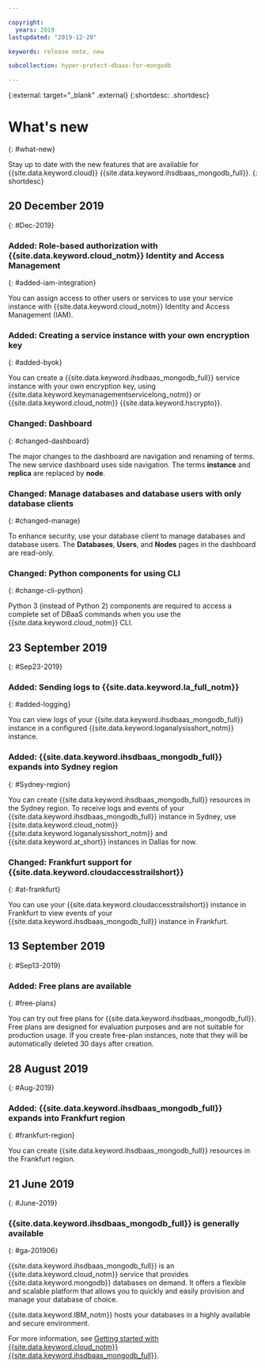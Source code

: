 ```yaml
---

copyright:
  years: 2019
lastupdated: "2019-12-20"

keywords: release note, new

subcollection: hyper-protect-dbaas-for-mongodb

---
```


{:external: target="_blank" .external}
{:shortdesc: .shortdesc}

# What's new
{: #what-new}

Stay up to date with the new features that are available for {{site.data.keyword.cloud}} {{site.data.keyword.ihsdbaas_mongodb_full}}.
{: shortdesc}

## 20 December 2019
{: #Dec-2019} 

### Added: Role-based authorization with {{site.data.keyword.cloud_notm}} Identity and Access Management
{: #added-iam-integration}

You can assign access to other users or services to use your service instance with {{site.data.keyword.cloud_notm}} Identity and Access Management (IAM).

### Added: Creating a service instance with your own encryption key
{: #added-byok}

You can create a {{site.data.keyword.ihsdbaas_mongodb_full}} service instance with your own encryption key, using {{site.data.keyword.keymanagementservicelong_notm}} or {{site.data.keyword.cloud_notm}} {{site.data.keyword.hscrypto}}.

### Changed: Dashboard
{: #changed-dashboard}

The major changes to the dashboard are navigation and renaming of terms. The new service dashboard uses side navigation. The terms **instance** and **replica** are replaced by **node**.

### Changed: Manage databases and database users with only database clients
{: #changed-manage}

To enhance security, use your database client to manage databases and database users. The **Databases**, **Users**, and **Nodes** pages in the dashboard are read-only.

### Changed: Python components for using CLI
{: #change-cli-python}

Python 3 (instead of Python 2) components are required to access a complete set of DBaaS commands when you use the {{site.data.keyword.cloud_notm}} CLI.

## 23 September 2019
{: #Sep23-2019} 

### Added: Sending logs to {{site.data.keyword.la_full_notm}}
{: #added-logging}

You can view logs of your {{site.data.keyword.ihsdbaas_mongodb_full}} instance in a configured {{site.data.keyword.loganalysisshort_notm}} instance.

### Added: {{site.data.keyword.ihsdbaas_mongodb_full}} expands into Sydney region
{: #Sydney-region}

You can create {{site.data.keyword.ihsdbaas_mongodb_full}} resources in the Sydney region. To receive logs and events of your {{site.data.keyword.ihsdbaas_mongodb_full}} instance in Sydney, use {{site.data.keyword.cloud_notm}} {{site.data.keyword.loganalysisshort_notm}} and {{site.data.keyword.at_short}} instances in Dallas for now.

### Changed: Frankfurt support for {{site.data.keyword.cloudaccesstrailshort}}
{: #at-frankfurt}

You can use your {{site.data.keyword.cloudaccesstrailshort}} instance in Frankfurt to view events of your {{site.data.keyword.ihsdbaas_mongodb_full}} instance in Frankfurt.

## 13 September 2019
{: #Sep13-2019} 

### Added: Free plans are available
{: #free-plans}

You can try out free plans for {{site.data.keyword.ihsdbaas_mongodb_full}}. Free plans are designed for evaluation purposes and are not suitable for production usage. If you create free-plan instances, note that they will be automatically deleted 30 days after creation.

## 28 August 2019
{: #Aug-2019}

### Added: {{site.data.keyword.ihsdbaas_mongodb_full}} expands into Frankfurt region
{: #frankfurt-region}

You can create {{site.data.keyword.ihsdbaas_mongodb_full}} resources in the Frankfurt region.

## 21 June 2019
{: #June-2019}

### {{site.data.keyword.ihsdbaas_mongodb_full}} is generally available
{: #ga-201906}

{{site.data.keyword.ihsdbaas_mongodb_full}} is an {{site.data.keyword.cloud_notm}} service that provides {{site.data.keyword.mongodb}} databases on demand. It offers a flexible and scalable platform that allows you to quickly and easily provision and manage your database of choice.

{{site.data.keyword.IBM_notm}} hosts your databases in a highly available and secure environment.

For more information, see [Getting started with {{site.data.keyword.cloud_notm}} {{site.data.keyword.ihsdbaas_mongodb_full}}](/docs/services/hyper-protect-dbaas-for-mongodb?topic=hyper-protect-dbaas-for-mongodb-gettingstarted).
